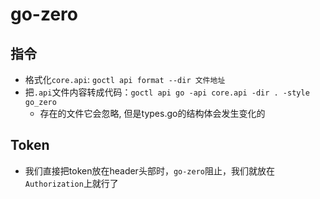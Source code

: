 # go-zero
## 指令
- 格式化`core.api`: `goctl api format --dir 文件地址`
- 把`.api`文件内容转成代码：`goctl api go -api core.api -dir . -style go_zero`
  - 存在的文件它会忽略, 但是types.go的结构体会发生变化的

## Token
- 我们直接把token放在header头部时，`go-zero`阻止，我们就放在`Authorization`上就行了